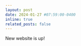 ```yaml
---
layout: post
date: 2024-01-27 #07:59:00-0400
inline: true
related_posts: false
---
```


New website is up!


